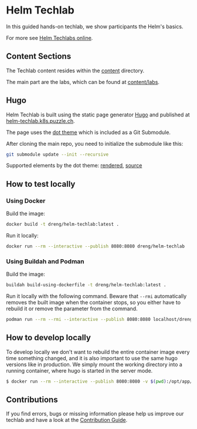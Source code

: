 # Helm Techlab

In this guided hands-on techlab, we show participants the Helm's basics.

For more see [Helm Techlabs online](https://helm-techlab.k8s.puzzle.ch/).


## Content Sections

The Techlab content resides within the [content](content) directory.

The main part are the labs, which can be found at [content/labs](content/labs).


## Hugo

Helm Techlab is built using the static page generator [Hugo](https://gohugo.io/) and published at [helm-techlab.k8s.puzzle.ch](https://helm-techlab.k8s.puzzle.ch/).

The page uses the [dot theme](https://github.com/themefisher/dot) which is included as a Git Submodule.

After cloning the main repo, you need to initialize the submodule like this: 

```bash
git submodule update --init --recursive
``` 

Supported elements by the dot theme: [rendered](http://demo.themefisher.com/dot-hugo/installation/elements/), [source](https://raw.githubusercontent.com/themefisher/dot/master/exampleSite/content/installation/elements/_index.en.md)

## How to test locally
### Using Docker

Build the image:

```bash
docker build -t dreng/helm-techlab:latest .
```

Run it locally:

```bash
docker run --rm --interactive --publish 8080:8080 dreng/helm-techlab
```


### Using Buildah and Podman

Build the image:

```bash
buildah build-using-dockerfile -t dreng/helm-techlab:latest .
```

Run it locally with the following command. Beware that `--rmi` automatically removes the built image when the container stops, so you either have to rebuild it or remove the parameter from the command.

```bash
podman run --rm --rmi --interactive --publish 8080:8080 localhost/dreng/helm-techlab
```

## How to develop locally

To develop locally we don't want to rebuild the entire container image every time something changed, and it is also important to use the same hugo versions like in production.
We simply mount the working directory into a running container, where hugo is started in the server mode.

```bash
$ docker run --rm --interactive --publish 8080:8080 -v $(pwd):/opt/app/src -w /opt/app/src registry.puzzle.ch/puzzle/hugo:0.68.3 hugo server -p 8080 --bind 0.0.0.0
```

## Contributions

If you find errors, bugs or missing information please help us improve our techlab and have a look at the [Contribution Guide](CONTRIBUTING.md).
